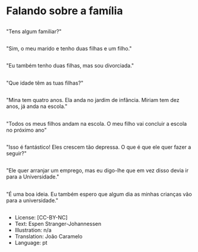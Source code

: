 # Falando sobre a família

##
"Tens algum familiar?"

##
"Sim, o meu marido e tenho duas filhas e um filho."

##
"Eu também tenho duas filhas, mas sou divorciada."

##
"Que idade têm as tuas filhas?"

##
"Mina tem quatro anos. Ela anda no jardim de infância. Miriam tem dez anos, já anda na escola."

##
"Todos os meus filhos andam na escola. O meu filho vai concluir a escola no próximo ano"

##
"Isso é fantástico! Eles crescem tão depressa. O que é que ele quer fazer a seguir?"

##
"Ele quer arranjar um emprego, mas eu digo-lhe que em vez disso devia ir para a Universidade."

##
"É uma boa ideia. Eu também espero que algum dia as minhas crianças vão para a universidade."

##
* License: [CC-BY-NC]
* Text: Espen Stranger-Johannessen
* Illustration: n/a
* Translation: João Caramelo
* Language: pt
